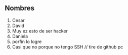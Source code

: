 ## Nombres

1. Cesar
2. David
3. Muy ez esto de ser hacker
4. Daniela
5. porfin lo logre
6. Casi que no porque no tengo SSH // tire de github pc
